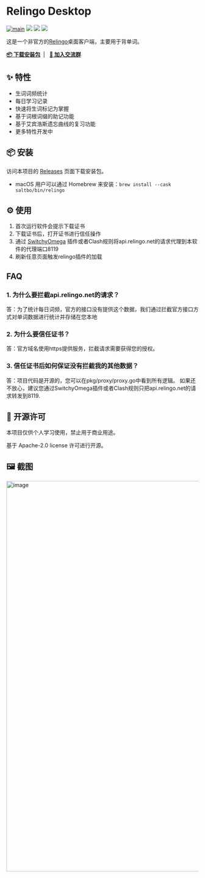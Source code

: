# Relingo Desktop

[![main](https://github.com/bonaysoft/relingo-desktop/actions/workflows/main.yml/badge.svg)](https://github.com/bonaysoft/relingo-desktop/actions/workflows/main.yml)
[![](https://img.shields.io/github/downloads/bonaysoft/relingo-desktop/total.svg)](https://github.com/bonaysoft/relingo-desktop/releases)
[![](https://img.shields.io/github/v/release/bonaysoft/relingo-desktop.svg)](https://github.com/bonaysoft/relingo-desktop/releases)
[![](https://img.shields.io/github/license/bonaysoft/relingo-desktop.svg)](https://github.com/bonaysoft/relingo-desktop/blob/master/LICENSE)

这是一个非官方的[Relingo](https://relingo.net/)桌面客户端，主要用于背单词。

<a href="#%EF%B8%8F-安装" target="blank"><strong>📦️ 下载安装包</strong></a>&nbsp;&nbsp;|&nbsp;&nbsp;
<a href="https://t.me/relingodesktop" target="_blank"><strong>💬 加入交流群</strong></a>

## ✨ 特性

- 生词词频统计
- 每日学习记录
- 快速将生词标记为掌握
- 基于词根词缀的助记功能
- 基于艾宾浩斯遗忘曲线的复习功能
- 更多特性开发中

## 📦️ 安装

访问本项目的 [Releases](https://github.com/bonaysoft/relingo-desktop/releases) 页面下载安装包。

- macOS 用户可以通过 Homebrew 来安装：`brew install --cask saltbo/bin/relingo`

## ⚙️ 使用

1. 首次运行软件会提示下载证书
2. 下载证书后，打开证书进行信任操作
3. 通过 [SwitchyOmega](https://chrome.google.com/webstore/detail/proxy-switchyomega/padekgcemlokbadohgkifijomclgjgif?hl=en)
插件或者Clash规则将api.relingo.net的请求代理到本软件的代理端口8119
4. 刷新任意页面触发relingo插件的加载

## FAQ

### 1. 为什么要拦截api.relingo.net的请求？

答：为了统计每日词频，官方的接口没有提供这个数据，我们通过拦截官方接口方式对单词数据进行统计并存储在您本地

### 2. 为什么要信任证书？

答：官方域名使用https提供服务，拦截请求需要获得您的授权。

### 3. 信任证书后如何保证没有拦截我的其他数据？

答：项目代码是开源的，您可以在pkg/proxy/proxy.go中看到所有逻辑。
如果还不放心，建议您通过SwitchyOmega插件或者Clash规则只把api.relingo.net的请求转发到8119.

## 📜 开源许可

本项目仅供个人学习使用，禁止用于商业用途。

基于 Apache-2.0 license 许可进行开源。

## 🖼️ 截图

<img width="1024" alt="image" src="https://user-images.githubusercontent.com/17308208/226175526-b7d1569d-cc90-42bb-9301-51e3162dbad0.png">


